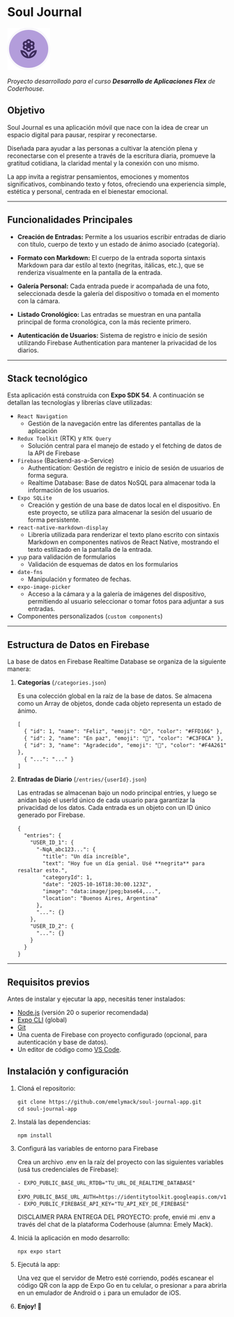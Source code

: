 # Soul Journal

!['Logo Soul Journal'](assets/logo_circle.png)

_Proyecto desarrollado para el curso **Desarrollo de Aplicaciones Flex** de Coderhouse._

## Objetivo
Soul Journal es una aplicación móvil que nace con la idea de crear un espacio digital para pausar, respirar y reconectarse. 

Diseñada para ayudar a las personas a cultivar la atención plena y reconectarse con el presente a través de la escritura diaria, promueve la gratitud cotidiana, la claridad mental y la conexión con uno mismo.

La app invita a registrar pensamientos, emociones y momentos significativos, combinando texto y fotos, ofreciendo una experiencia simple, estética y personal, centrada en el bienestar emocional.

---

## Funcionalidades Principales
- **Creación de Entradas:** Permite a los usuarios escribir entradas de diario con título, cuerpo de texto y un estado de ánimo asociado (categoría).
  
- **Formato con Markdown:** El cuerpo de la entrada soporta sintaxis Markdown para dar estilo al texto (negritas, itálicas, etc.), que se renderiza visualmente en la pantalla de la entrada.
  
- **Galería Personal:** Cada entrada puede ir acompañada de una foto, seleccionada desde la galería del dispositivo o tomada en el momento con la cámara.
  
- **Listado Cronológico:** Las entradas se muestran en una pantalla principal de forma cronológica, con la más reciente primero.
  
- **Autenticación de Usuarios:** Sistema de registro e inicio de sesión utilizando Firebase Authentication para mantener la privacidad de los diarios.

---

## Stack tecnológico

Esta aplicación está construida con **Expo SDK 54**. A continuación se detallan las tecnologías y librerías clave utilizadas:

- `React Navigation`
  - Gestión de la navegación entre las diferentes pantallas de la aplicación
- `Redux Toolkit` (RTK) y `RTK Query`
  - Solución central para el manejo de estado y el fetching de datos de la API de Firebase
- `Firebase` (Backend-as-a-Service)
  - Authentication: Gestión de registro e inicio de sesión de usuarios de forma segura.
  - Realtime Database: Base de datos NoSQL para almacenar toda la información de los usuarios.
- `Expo SQLite`
  - Creación y gestión de una base de datos local en el dispositivo. En este proyecto, se utiliza para almacenar la sesión del usuario de forma persistente.
- `react-native-markdown-display`
  - Librería utilizada para renderizar el texto plano escrito con sintaxis Markdown en componentes nativos de React Native, mostrando el texto estilizado en la pantalla de la entrada.
- `yup` para validación de formularios
  - Validación de esquemas de datos en los formularios
- `date-fns`
  - Manipulación y formateo de fechas.
- `expo-image-picker`
  - Acceso a la cámara y a la galería de imágenes del dispositivo, permitiendo al usuario seleccionar o tomar fotos para adjuntar a sus entradas.
- Componentes personalizados (`custom components`)

---

## Estructura de Datos en Firebase

La base de datos en Firebase Realtime Database se organiza de la siguiente manera:

1. **Categorías** (`/categories.json`)

    Es una colección global en la raíz de la base de datos. Se almacena como un Array de objetos, donde cada objeto representa un estado de ánimo.
    ```
    [
      { "id": 1, "name": "Feliz", "emoji": "😊", "color": "#FFD166" },
      { "id": 2, "name": "En paz", "emoji": "🌿", "color": "#C3F0CA" },
      { "id": 3, "name": "Agradecido", "emoji": "🙏", "color": "#F4A261" },
      { "...": "..." }
    ]
    ```

2. **Entradas de Diario** (`/entries/{userId}.json`)

    Las entradas se almacenan bajo un nodo principal entries, y luego se anidan bajo el userId único de cada usuario para garantizar la privacidad de los datos. Cada entrada es un objeto con un ID único generado por Firebase.
    ```
    {
      "entries": {
        "USER_ID_1": {
          "-NqA_abc123...": {
            "title": "Un día increíble",
            "text": "Hoy fue un día genial. Usé **negrita** para resaltar esto.",
            "categoryId": 1,
            "date": "2025-10-16T18:30:00.123Z",
            "image": "data:image/jpeg;base64,...",
            "location": "Buenos Aires, Argentina"
          },
          "...": {}
        },
        "USER_ID_2": {
          "...": {}
        }
      }
    }
    ```

---

## Requisitos previos

Antes de instalar y ejecutar la app, necesitás tener instalados:

- [Node.js](https://nodejs.org/) (versión 20 o superior recomendada)
- [Expo CLI](https://docs.expo.dev/get-started/installation/) (global)
- [Git](https://git-scm.com/)
- Una cuenta de Firebase con proyecto configurado (opcional, para autenticación y base de datos). 
- Un editor de código como [VS Code](https://code.visualstudio.com/).

## Instalación y configuración

1. Cloná el repositorio:
    ```
    git clone https://github.com/emelymack/soul-journal-app.git
    cd soul-journal-app
    ```

2. Instalá las dependencias:
    ```
    npm install
    ```

3. Configurá las variables de entorno para Firebase

    Crea un archivo .env en la raíz del proyecto con las siguientes variables (usá tus credenciales de Firebase):
    ```
    - EXPO_PUBLIC_BASE_URL_RTDB="TU_URL_DE_REALTIME_DATABASE"
    - EXPO_PUBLIC_BASE_URL_AUTH=https://identitytoolkit.googleapis.com/v1/
    - EXPO_PUBLIC_FIREBASE_API_KEY="TU_API_KEY_DE_FIREBASE"
    ```

      DISCLAIMER PARA ENTREGA DEL PROYECTO: profe, envié mi .env a través del chat de la plataforma Coderhouse (alumna: Emely Mack).

4. Iniciá la aplicación en modo desarrollo:

    ```
    npx expo start
    ```

5. Ejecutá la app:
    
    Una vez que el servidor de Metro esté corriendo, podés escanear el código QR con la app de Expo Go en tu celular, o presionar `a` para abrirla en un emulador de Android o `i` para un emulador de iOS.

6. **Enjoy! 💜**